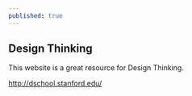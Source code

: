 ```yaml
---
published: true
---
```


## Design Thinking

This website is a great resource for Design Thinking.

http://dschool.stanford.edu/